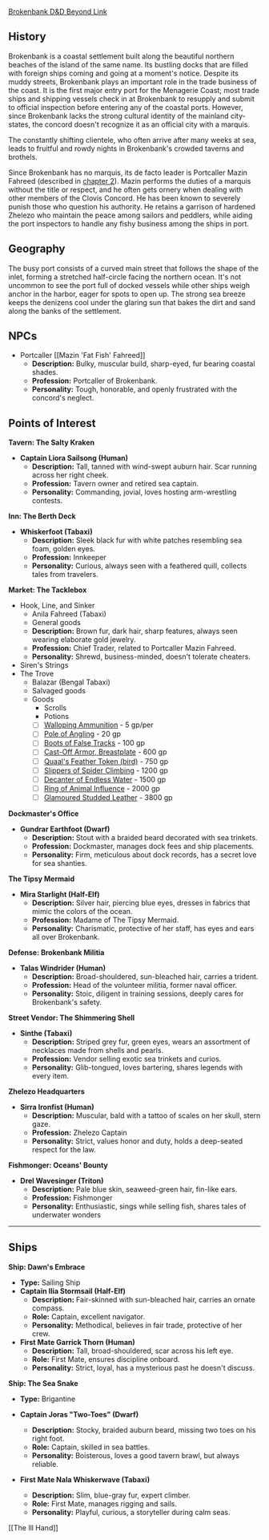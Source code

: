 
[Brokenbank D&D Beyond Link](https://www.dndbeyond.com/sources/egtw/wildemount-gazetteer-menagerie-coast#Brokenbank)
## History

Brokenbank is a coastal settlement built along the beautiful northern beaches of the island of the same name. Its bustling docks that are filled with foreign ships coming and going at a moment's notice. Despite its muddy streets, Brokenbank plays an important role in the trade business of the coast. It is the first major entry port for the Menagerie Coast; most trade ships and shipping vessels check in at Brokenbank to resupply and submit to official inspection before entering any of the coastal ports. However, since Brokenbank lacks the strong cultural identity of the mainland city-states, the concord doesn't recognize it as an official city with a marquis.

The constantly shifting clientele, who often arrive after many weeks at sea, leads to fruitful and rowdy nights in Brokenbank's crowded taverns and brothels.

Since Brokenbank has no marquis, its de facto leader is Portcaller Mazin Fahreed (described in [chapter 2](https://www.dndbeyond.com/sources/egtw/factions-and-societies#FiguresofInterest3)). Mazin performs the duties of a marquis without the title or respect, and he often gets ornery when dealing with other members of the Clovis Concord. He has been known to severely punish those who question his authority. He retains a garrison of hardened Zhelezo who maintain the peace among sailors and peddlers, while aiding the port inspectors to handle any fishy business among the ships in port.

## Geography

The busy port consists of a curved main street that follows the shape of the inlet, forming a stretched half-circle facing the northern ocean. It's not uncommon to see the port full of docked vessels while other ships weigh anchor in the harbor, eager for spots to open up. The strong sea breeze keeps the denizens cool under the glaring sun that bakes the dirt and sand along the banks of the settlement.
## NPCs

* Portcaller [[Mazin 'Fat Fish' Fahreed]]
	- **Description:** Bulky, muscular build, sharp-eyed, fur bearing coastal shades.
	- **Profession:** Portcaller of Brokenbank.
	- **Personality:** Tough, honorable, and openly frustrated with the concord's neglect.
## Points of Interest

**Tavern: The Salty Kraken**

- **Captain Liora Sailsong (Human)**
    - **Description:** Tall, tanned with wind-swept auburn hair. Scar running across her right cheek.
    - **Profession:** Tavern owner and retired sea captain.
    - **Personality:** Commanding, jovial, loves hosting arm-wrestling contests.

**Inn: The Berth Deck**

- **Whiskerfoot (Tabaxi)**
    - **Description:** Sleek black fur with white patches resembling sea foam, golden eyes.
    - **Profession:** Innkeeper
    - **Personality:** Curious, always seen with a feathered quill, collects tales from travelers.

**Market: The Tacklebox**

- Hook, Line, and Sinker
	- Anila Fahreed (Tabaxi)
    - General goods
    - **Description:** Brown fur, dark hair, sharp features, always seen wearing elaborate gold jewelry.
    - **Profession:** Chief Trader, related to Portcaller Mazin Fahreed.
    - **Personality:** Shrewd, business-minded, doesn't tolerate cheaters.
- Siren's Strings
- The Trove
	- Balazar (Bengal Tabaxi)
	- Salvaged goods
	- Goods
		- Scrolls
		- Potions
		- [ ] [Walloping Ammunition](https://www.dndbeyond.com/magic-items/36839-walloping-ammunition) - 5 gp/per
		- [ ] [Pole of Angling](https://www.dndbeyond.com/magic-items/27108-pole-of-angling) - 20 gp
		- [ ] [Boots of False Tracks](https://www.dndbeyond.com/magic-items/27025-boots-of-false-tracks) - 100 gp
		- [ ] [Cast-Off Armor, Breastplate](https://www.dndbeyond.com/magic-items/36575-cast-off-armor-breastplate) - 600 gp
		- [ ] [Quaal's Feather Token (bird)](https://www.dndbeyond.com/magic-items/13584-quaals-feather-token) - 750 gp
		- [ ] [Slippers of Spider Climbing](https://www.dndbeyond.com/magic-items/4755-slippers-of-spider-climbing) - 1200 gp
		- [ ] [Decanter of Endless Water](https://www.dndbeyond.com/magic-items/4615-decanter-of-endless-water) - 1500 gp
		- [ ] [Ring of Animal Influence](https://www.dndbeyond.com/magic-items/4717-ring-of-animal-influence) - 2000 gp
		- [ ] [Glamoured Studded Leather](https://www.dndbeyond.com/magic-items/4645-glamoured-studded-leather) - 3800 gp

**Dockmaster's Office**

- **Gundrar Earthfoot (Dwarf)**
    - **Description:** Stout with a braided beard decorated with sea trinkets.
    - **Profession:** Dockmaster, manages dock fees and ship placements.
    - **Personality:** Firm, meticulous about dock records, has a secret love for sea shanties.

**The Tipsy Mermaid**

- **Mira Starlight (Half-Elf)**
    - **Description:** Silver hair, piercing blue eyes, dresses in fabrics that mimic the colors of the ocean.
    - **Profession:** Madame of The Tipsy Mermaid.
    - **Personality:** Charismatic, protective of her staff, has eyes and ears all over Brokenbank.

**Defense: Brokenbank Militia**

- **Talas Windrider (Human)**
    - **Description:** Broad-shouldered, sun-bleached hair, carries a trident.
    - **Profession:** Head of the volunteer militia, former naval officer.
    - **Personality:** Stoic, diligent in training sessions, deeply cares for Brokenbank's safety.

**Street Vendor: The Shimmering Shell**

- **Sinthe (Tabaxi)**
    - **Description:** Striped grey fur, green eyes, wears an assortment of necklaces made from shells and pearls.
    - **Profession:** Vendor selling exotic sea trinkets and curios.
    - **Personality:** Glib-tongued, loves bartering, shares legends with every item.

**Zhelezo Headquarters**

- **Sirra Ironfist (Human)**
    - **Description:** Muscular, bald with a tattoo of scales on her skull, stern gaze.
    - **Profession:** Zhelezo Captain
    - **Personality:** Strict, values honor and duty, holds a deep-seated respect for the law.

**Fishmonger: Oceans' Bounty**

- **Drel Wavesinger (Triton)**
    - **Description:** Pale blue skin, seaweed-green hair, fin-like ears.
    - **Profession:** Fishmonger
    - **Personality:** Enthusiastic, sings while selling fish, shares tales of underwater wonders

---
## Ships

**Ship: Dawn's Embrace**

- **Type:** Sailing Ship
- **Captain Ilia Stormsail (Half-Elf)**
    - **Description:** Fair-skinned with sun-bleached hair, carries an ornate compass.
    - **Role:** Captain, excellent navigator.
    - **Personality:** Methodical, believes in fair trade, protective of her crew.
- **First Mate Garrick Thorn (Human)**
    - **Description:** Tall, broad-shouldered, scar across his left eye.
    - **Role:** First Mate, ensures discipline onboard.
    - **Personality:** Strict, loyal, has a mysterious past he doesn't discuss.

**Ship: The Sea Snake**

- **Type:** Brigantine
- **Captain Joras "Two-Toes" (Dwarf)**
    - **Description:** Stocky, braided auburn beard, missing two toes on his right foot.
    - **Role:** Captain, skilled in sea battles.
    - **Personality:** Boisterous, loves a good tavern brawl, but always reliable.

- **First Mate Nala Whiskerwave (Tabaxi)**
    - **Description:** Slim, blue-gray fur, expert climber.
    - **Role:** First Mate, manages rigging and sails.
    - **Personality:** Playful, curious, a storyteller during calm seas.

[[The Ill Hand]]